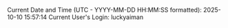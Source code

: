 Current Date and Time (UTC - YYYY-MM-DD HH:MM:SS formatted): 2025-10-10 15:57:14
Current User's Login: luckyaiman
